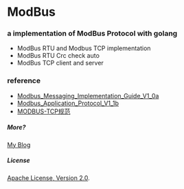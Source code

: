 ModBus
======
### a implementation of ModBus Protocol with golang
- ModBus RTU and Modbus TCP implementation
- ModBus RTU Crc check auto
- ModBus TCP client and server

### reference
- [Modbus_Messaging_Implementation_Guide_V1_0a](http://www.modbus.org/docs/Modbus_Messaging_Implementation_Guide_V1_0a.pdf)
- [Modbus_Application_Protocol_V1_1b](http://www.modbus.org/docs/Modbus_Application_Protocol_V1_1b.pdf)
- [MODBUS-TCP规范](http://www.ad.siemens.com.cn/club/bbs/upload/2011/20110817/87980629MODBUS-TCP%E8%A7%84%E8%8C%83%EF%BC%88%E4%B8%AD%E6%96%87%E7%89%88%EF%BC%89.pdf)

##### More? 
[My Blog](http://www.lubia.me)

##### License
[Apache License, Version 2.0](http://www.apache.org/licenses/LICENSE-2.0.html).
